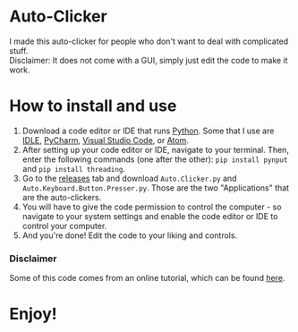 # Auto-Clicker
I made this auto-clicker for people who don't want to deal with complicated stuff.<br>
Disclaimer: It does not come with a GUI, simply just edit the code to make it work.

# How to install and use
1. Download a code editor or IDE that runs [Python](https://www.python.org).  Some that I use are [IDLE](https://www.python.org/downloads/), [PyCharm](https://www.jetbrains.com/pycharm/), [Visual Studio Code](https://code.visualstudio.com/), or [Atom](https://ide.atom.io/).
2. After setting up your code editor or IDE, navigate to your terminal.  Then, enter the following commands (one after the other): `pip install pynput` and `pip install threading`.
3. Go to the [releases](https://github.com/Jminding/autoclicker/releases) tab and download `Auto.Clicker.py` and `Auto.Keyboard.Button.Presser.py`.  Those are the two "Applications" that are the auto-clickers.
4. You will have to give the code permission to control the computer - so navigate to your system settings and enable the code editor or IDE to control your computer.
5. And you're done!  Edit the code to your liking and controls.

### Disclaimer
Some of this code comes from an online tutorial, which can be found [here](https://www.youtube.com/watch?v=eamTeszpeZ4).

# Enjoy!
